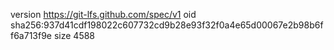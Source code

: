 version https://git-lfs.github.com/spec/v1
oid sha256:937d41cdf198022c607732cd9b28e93f32f0a4e65d00067e2b98b6ff6a713f9e
size 4588
